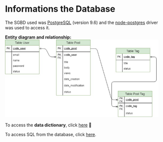 # Informations the Database
The SGBD used was [PostgreSQL](https://www.postgresql.org/) (version 9.6) and the [node-postgres](https://node-postgres.com/) driver was used to access it.

**Entity diagram and relationship:**
![Entity diagram and relationship](../img/noblog-api-diagram-entity.jpg)

To access the **data dictionary**, click [here](./DATA_DICTIONARY.md) :book:

To access SQL from the database, click [here](../../db/init.sql).